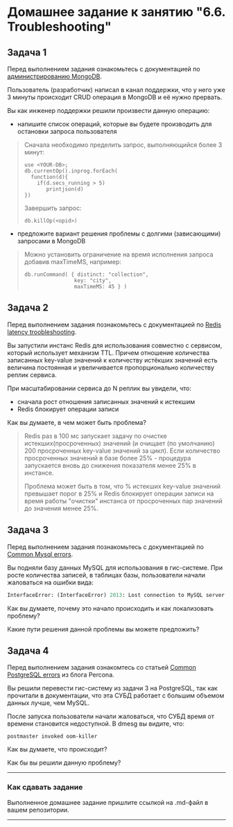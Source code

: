 # Домашнее задание к занятию "6.6. Troubleshooting"

## Задача 1

Перед выполнением задания ознакомьтесь с документацией по [администрированию MongoDB](https://docs.mongodb.com/manual/administration/).

Пользователь (разработчик) написал в канал поддержки, что у него уже 3 минуты происходит CRUD операция в MongoDB и её 
нужно прервать. 

Вы как инженер поддержки решили произвести данную операцию:
- напишите список операций, которые вы будете производить для остановки запроса пользователя
> Сначала необходимо пределить запрос, выполняющийся более 3 минут: 
> ``` 
> use <YOUR-DB>;
> db.currentOp().inprog.forEach(
>   function(d){
>     if(d.secs_running > 5)
>        printjson(d)
> })
> ```
> Завершить запрос: 
> ```
> db.killOp(<opid>)
> ```
- предложите вариант решения проблемы с долгими (зависающими) запросами в MongoDB
> Можно установить ограничение на время исполнения запроса добавив maxTimeMS, например: 
> ```
> db.runCommand( { distinct: "collection",
>                 key: "city",
>                 maxTimeMS: 45 } ) 
> ```
 

## Задача 2

Перед выполнением задания познакомьтесь с документацией по [Redis latency troobleshooting](https://redis.io/topics/latency).

Вы запустили инстанс Redis для использования совместно с сервисом, который использует механизм TTL. 
Причем отношение количества записанных key-value значений к количеству истёкших значений есть величина постоянная и
увеличивается пропорционально количеству реплик сервиса. 

При масштабировании сервиса до N реплик вы увидели, что:
- сначала рост отношения записанных значений к истекшим
- Redis блокирует операции записи

Как вы думаете, в чем может быть проблема?

> Redis раз в 100 мс запускает задачу по очистке истекших(просроченных) значений (и очищает (по умолчанию) 200 просроченных key-value значений за цикл).
> Если количество просроченных значений в базе более 25% - процедура запускается вновь до снижения показателя менее 25% в инстансе.
> 
> Проблема может быть в том, что % истекших key-value значений превышает порог в 25% и Redis блокирует операции записи на время работы "очистки" инстанса от просроченных пар значений до значения менее 25%. 


 
## Задача 3

Перед выполнением задания познакомьтесь с документацией по [Common Mysql errors](https://dev.mysql.com/doc/refman/8.0/en/common-errors.html).

Вы подняли базу данных MySQL для использования в гис-системе. При росте количества записей, в таблицах базы,
пользователи начали жаловаться на ошибки вида:
```python
InterfaceError: (InterfaceError) 2013: Lost connection to MySQL server during query u'SELECT..... '
```

Как вы думаете, почему это начало происходить и как локализовать проблему?

Какие пути решения данной проблемы вы можете предложить?

## Задача 4

Перед выполнением задания ознакомтесь со статьей [Common PostgreSQL errors](https://www.percona.com/blog/2020/06/05/10-common-postgresql-errors/) из блога Percona.

Вы решили перевести гис-систему из задачи 3 на PostgreSQL, так как прочитали в документации, что эта СУБД работает с 
большим объемом данных лучше, чем MySQL.

После запуска пользователи начали жаловаться, что СУБД время от времени становится недоступной. В dmesg вы видите, что:

`postmaster invoked oom-killer`

Как вы думаете, что происходит?

Как бы вы решили данную проблему?

---

### Как cдавать задание

Выполненное домашнее задание пришлите ссылкой на .md-файл в вашем репозитории.

---